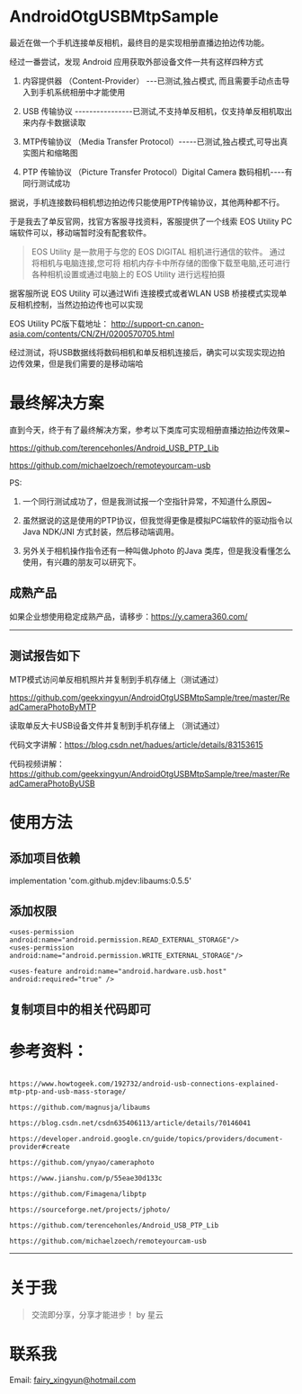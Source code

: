 # AndroidOtgUSBMtpSample

最近在做一个手机连接单反相机，最终目的是实现相册直播边拍边传功能。

经过一番尝试，发现 Android 应用获取外部设备文件一共有这样四种方式

1. 内容提供器 （Content-Provider） ---已测试,独占模式, 而且需要手动点击导入到手机系统相册中才能使用

2. USB 传输协议 ----------------已测试,不支持单反相机，仅支持单反相机取出来内存卡数据读取

3. MTP传输协议 （Media Transfer Protocol）-----已测试,独占模式,可导出真实图片和缩略图

4. PTP 传输协议 （Picture Transfer Protocol）Digital Camera 数码相机----有同行测试成功

据说，手机连接数码相机想边拍边传只能使用PTP传输协议，其他两种都不行。

于是我去了单反官网，找官方客服寻找资料，客服提供了一个线索 EOS Utility PC端软件可以，移动端暂时没有配套软件。

> EOS Utility 是一款用于与您的 EOS DIGITAL 相机进行通信的软件。 通过将相机与电脑连接,您可将 相机内存卡中所存储的图像下载至电脑,还可进行各种相机设置或通过电脑上的 EOS Utility 进行远程拍摄
 
据客服所说 EOS Utility 可以通过Wifi 连接模式或者WLAN USB 桥接模式实现单反相机控制，当然边拍边传也可以实现

EOS Utility PC版下载地址： http://support-cn.canon-asia.com/contents/CN/ZH/0200570705.html

经过测试，将USB数据线将数码相机和单反相机连接后，确实可以实现实现边拍边传效果，但是我们需要的是移动端哈

# 最终解决方案

直到今天，终于有了最终解决方案，参考以下类库可实现相册直播边拍边传效果~

https://github.com/terencehonles/Android_USB_PTP_Lib

https://github.com/michaelzoech/remoteyourcam-usb

PS: 

1. 一个同行测试成功了，但是我测试报一个空指针异常，不知道什么原因~ 

2. 虽然据说的这是使用的PTP协议，但我觉得更像是模拟PC端软件的驱动指令以Java NDK/JNI 方式封装，然后移动端调用。

3. 另外关于相机操作指令还有一种叫做Jphoto 的Java 类库，但是我没看懂怎么使用，有兴趣的朋友可以研究下。

## 成熟产品
如果企业想使用稳定成熟产品，请移步：https://y.camera360.com/

------------------------------------------------------------------

## 测试报告如下

MTP模式访问单反相机照片并复制到手机存储上（测试通过）

https://github.com/geekxingyun/AndroidOtgUSBMtpSample/tree/master/ReadCameraPhotoByMTP

读取单反大卡USB设备文件并复制到手机存储上 （测试通过）

代码文字讲解：https://blog.csdn.net/hadues/article/details/83153615

代码视频讲解：https://github.com/geekxingyun/AndroidOtgUSBMtpSample/tree/master/ReadCameraPhotoByUSB

# 使用方法

## 添加项目依赖

  implementation 'com.github.mjdev:libaums:0.5.5'

## 添加权限

  <!-- USB 读写权限 -->
    <uses-permission android:name="android.permission.READ_EXTERNAL_STORAGE"/>
    <uses-permission android:name="android.permission.WRITE_EXTERNAL_STORAGE"/>

   <!-- 部分手机上是没有otg的所以需要加入特性-->
    <uses-feature android:name="android.hardware.usb.host" android:required="true" />
  
 ## 复制项目中的相关代码即可
    
# 参考资料：
```

https://www.howtogeek.com/192732/android-usb-connections-explained-mtp-ptp-and-usb-mass-storage/

https://github.com/magnusja/libaums

https://blog.csdn.net/csdn635406113/article/details/70146041

https://developer.android.google.cn/guide/topics/providers/document-provider#create

https://github.com/ynyao/cameraphoto

https://www.jianshu.com/p/55eae30d133c

https://github.com/Fimagena/libptp

https://sourceforge.net/projects/jphoto/

https://github.com/terencehonles/Android_USB_PTP_Lib

https://github.com/michaelzoech/remoteyourcam-usb

```

---

# 关于我

> 交流即分享，分享才能进步！ by 星云


# 联系我

Email: fairy_xingyun@hotmail.com

